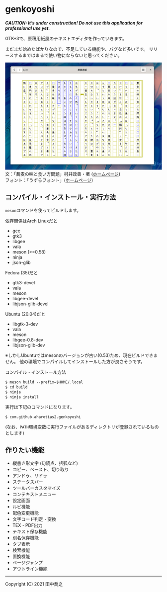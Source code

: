 genkoyoshi
====================================================================================================
***CAUTION: It’s under construction! Do not use this application for professional use yet.***

GTK+3で、原稿用紙風のテキストエディタを作っていきます。

まだまだ始めたばかりなので、不足している機能や、バグなど多いです。
リリースするまではまるで使い物にならないと思ってください。

![画像](doc/images/screenshot-1.png)  
文：「蕎麦の味と食い方問題」村井政善・著
([ホームページ](https://www.aozora.gr.jp/cards/000312/card2036.html))  
フォント：「うずらフォント」([ホームページ](http://azukifont.com/font/uzura.html))

コンパイル・インストール・実行方法
----------------------------------------------------------------------------------------------------
`meson`コマンドを使ってビルドします。

依存関係はArch Linuxだと

* gcc
* gtk3
* libgee
* vala
* meson (>=0.58)
* ninja
* json-glib

Fedora (35)だと

* gtk3-devel
* vala
* meson
* libgee-devel
* libjson-glib-devel

Ubuntu (20.04)だと

* libgtk-3-dev
* vala
* meson
* libgee-0.8-dev
* libjson-glib-dev

※しかしUbuntuではmesonのバージョンが古い(0.53)ため、現在ビルドできません。
他の環境でコンパイルしてインストールした方が良さそうです。

コンパイル・インストール方法

    $ meson build --prefix=$HOME/.local
	$ cd build
	$ ninja
    $ ninja install

実行は下記のコマンドになります。

	$ com.github.aharotias2.genkoyoshi

(なお、`PATH`環境変数に実行ファイルがあるディレクトリが登録されているものとします)

作りたい機能
----------------------------------------------------------------------------------------------------
* 縦書き形文字 (句読点、括弧など)
* コピー、ペースト、切り取り
* アンドゥ、リドゥ
* ステータスバー
* ツールバーカスタマイズ
* コンテキストメニュー
* 設定画面
* ルビ機能
* 配色変更機能
* 文字コード判定・変換
* TEX・PDF出力
* テキスト保存機能
* 別名保存機能
* タブ表示
* 検索機能
* 置換機能
* ページジャンプ
* アウトライン機能

----------------------------------------------------------------------------------------------------

Copyright (C) 2021 田中喬之
